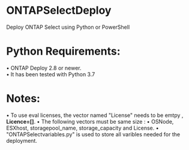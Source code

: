 # ONTAPSelectDeploy
Deploy ONTAP Select using Python or PowerShell 

# Python Requirements:

•	ONTAP Deploy 2.8 or newer.  
•	It has been tested with Python 3.7

# Notes: 
•	To use eval licenses, the vector named "License" needs to be emtpy , **Licence=[]**. 
•	The following vectors must be same size : 
•	OSNode, ESXhost, storagepool_name, storage_capacity and License. 
•	"ONTAPSelectvariables.py" is used to store all varibles needed for the deployment.
